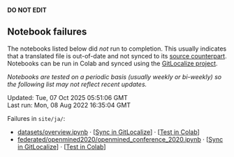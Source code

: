 __DO NOT EDIT__

## Notebook failures

The notebooks listed below did *not* run to completion. This usually indicates
that a translated file is out-of-date and not synced to its
[source counterpart](../en-snapshot/). Notebooks can be run in Colab and synced
using the [GitLocalize project](https://gitlocalize.com/tensorflow/docs-l10n).

*Notebooks are tested on a periodic basis (usually weekly or bi-weekly) so the
following list may not reflect recent updates.*

Updated: Tue, 07 Oct 2025 05:51:06 GMT<br/>
Last run: Mon, 08 Aug 2022 16:35:04 GMT

Failures in <code>site/ja/</code>:

* [datasets/overview.ipynb](https://github.com/tensorflow/docs-l10n/blob/master/site/ja/datasets/overview.ipynb) · [[Sync in GitLocalize](https://gitlocalize.com/repo/4592/ja/site/en-snapshot/datasets/overview.ipynb)] · [[Test in Colab](https://colab.research.google.com/github/tensorflow/docs-l10n/blob/master/site/ja/datasets/overview.ipynb)]
* [federated/openmined2020/openmined_conference_2020.ipynb](https://github.com/tensorflow/docs-l10n/blob/master/site/ja/federated/openmined2020/openmined_conference_2020.ipynb) · [[Sync in GitLocalize](https://gitlocalize.com/repo/4592/ja/site/en-snapshot/federated/openmined2020/openmined_conference_2020.ipynb)] · [[Test in Colab](https://colab.research.google.com/github/tensorflow/docs-l10n/blob/master/site/ja/federated/openmined2020/openmined_conference_2020.ipynb)]

